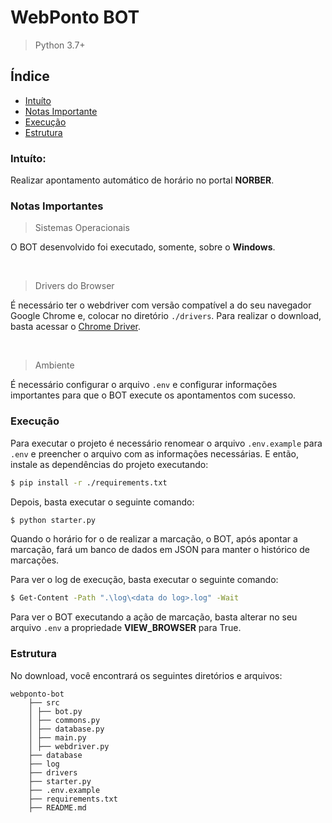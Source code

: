 # WebPonto BOT

> Python 3.7+

## Índice
* [Intuíto](#intuito)
* [Notas Importante](#notas-importantes)
* [Execução](#execucao)
* [Estrutura](#estrutura)

### Intuíto:
Realizar apontamento automático de horário no portal **NORBER**.

### Notas Importantes

> Sistemas Operacionais

O BOT desenvolvido foi executado, somente, sobre o **Windows**.

<br/>

> Drivers do Browser

É necessário ter o webdriver com versão compatível a do seu navegador Google Chrome e, colocar no diretório `./drivers`.
Para realizar o download, basta acessar o [Chrome Driver](https://chromedriver.chromium.org/downloads).

<br/>

> Ambiente

É necessário configurar o arquivo `.env` e configurar informações importantes para que o BOT execute os apontamentos com sucesso.


### Execução
Para executar o projeto é necessário renomear o arquivo `.env.example` para `.env` e preencher o arquivo com as informações necessárias.
E então, instale as dependências do projeto executando:
```Bash
$ pip install -r ./requirements.txt
```

Depois, basta executar o seguinte comando:

```Bash
$ python starter.py
```

Quando o horário for o de realizar a marcação, o BOT, após apontar a marcação, fará um banco de dados em JSON para manter o histórico de marcações.

Para ver o log de execução, basta executar o seguinte comando:

```Bash
$ Get-Content -Path ".\log\<data do log>.log" -Wait
```

Para ver o BOT executando a ação de marcação, basta alterar no seu arquivo `.env` a propriedade **VIEW_BROWSER** para True.

### Estrutura
No download, você encontrará os seguintes diretórios e arquivos:

```
webponto-bot
    ├── src
    │ ├── bot.py
    │ ├── commons.py
    │ ├── database.py
    │ ├── main.py
    │ ├── webdriver.py
    ├── database
    ├── log
    ├── drivers
    ├── starter.py
    ├── .env.example
    ├── requirements.txt
    ├── README.md
```
